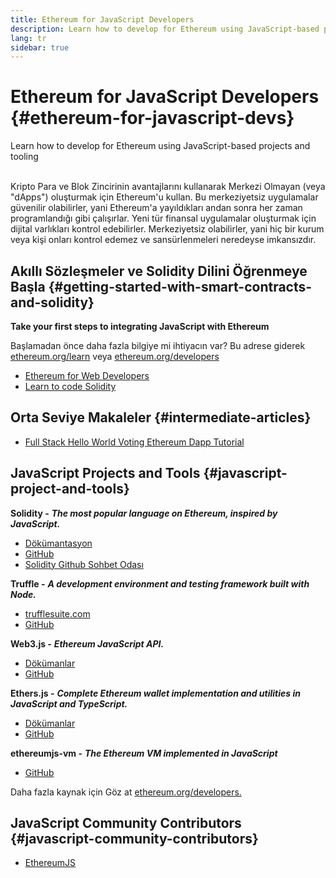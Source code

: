 ```yaml
---
title: Ethereum for JavaScript Developers
description: Learn how to develop for Ethereum using JavaScript-based projects and tooling
lang: tr
sidebar: true
---
```


# Ethereum for JavaScript Developers {#ethereum-for-javascript-devs}

<div class="featured">Learn how to develop for Ethereum using JavaScript-based projects and tooling</div><br/>

Kripto Para ve Blok Zincirinin avantajlarını kullanarak Merkezi Olmayan (veya "dApps") oluşturmak için Ethereum'u kullan. Bu merkeziyetsiz uygulamalar güvenilir olabilirler, yani Ethereum'a yayıldıkları andan sonra her zaman programlandığı gibi çalışırlar. Yeni tür finansal uygulamalar oluşturmak için dijital varlıkları kontrol edebilirler. Merkeziyetsiz olabilirler, yani hiç bir kurum veya kişi onları kontrol edemez ve sansürlenmeleri neredeyse imkansızdır.

## Akıllı Sözleşmeler ve Solidity Dilini Öğrenmeye Başla {#getting-started-with-smart-contracts-and-solidity}

**Take your first steps to integrating JavaScript with Ethereum**

Başlamadan önce daha fazla bilgiye mi ihtiyacın var? Bu adrese giderek [ethereum.org/learn](/tr/learn/) veya [ethereum.org/developers](/tr/developers/)

- [Ethereum for Web Developers](https://medium.com/@mvmurthy/ethereum-for-web-developers-890be23d1d0c)
- [Learn to code Solidity](https://cryptozombies.io/en/solidity)

## Orta Seviye Makaleler {#intermediate-articles}

- [Full Stack Hello World Voting Ethereum Dapp Tutorial](https://medium.com/@mvmurthy/full-stack-hello-world-voting-ethereum-dapp-tutorial-part-1-40d2d0d807c2)

## JavaScript Projects and Tools {#javascript-project-and-tools}

**Solidity -** **_The most popular language on Ethereum, inspired by JavaScript._**

- [Dökümantasyon](https://solidity.readthedocs.io)
- [GitHub](https://github.com/ethereum/solidity/)
- [Solidity Github Sohbet Odası](https://gitter.im/ethereum/solidity/)

**Truffle -** **_A development environment and testing framework built with Node._**

- [trufflesuite.com](https://www.trufflesuite.com/)
- [GitHub](https://github.com/trufflesuite/truffle)

**Web3.js -** **_Ethereum JavaScript API._**

- [Dökümanlar](https://web3js.readthedocs.io/en/1.0/)
- [GitHub](https://github.com/ethereum/web3.js/)

**Ethers.js -** **_Complete Ethereum wallet implementation and utilities in JavaScript and TypeScript._**

- [Dökümanlar](https://docs.ethers.io/)
- [GitHub](https://github.com/ethers-io/ethers.js/)

**ethereumjs-vm -** **_The Ethereum VM implemented in JavaScript_**

- [GitHub](https://github.com/ethereumjs/ethereumjs-vm)

Daha fazla kaynak için Göz at [ethereum.org/developers.](/tr/developers/)

## JavaScript Community Contributors {#javascript-community-contributors}

- [EthereumJS](https://ethereumjs.github.io)
